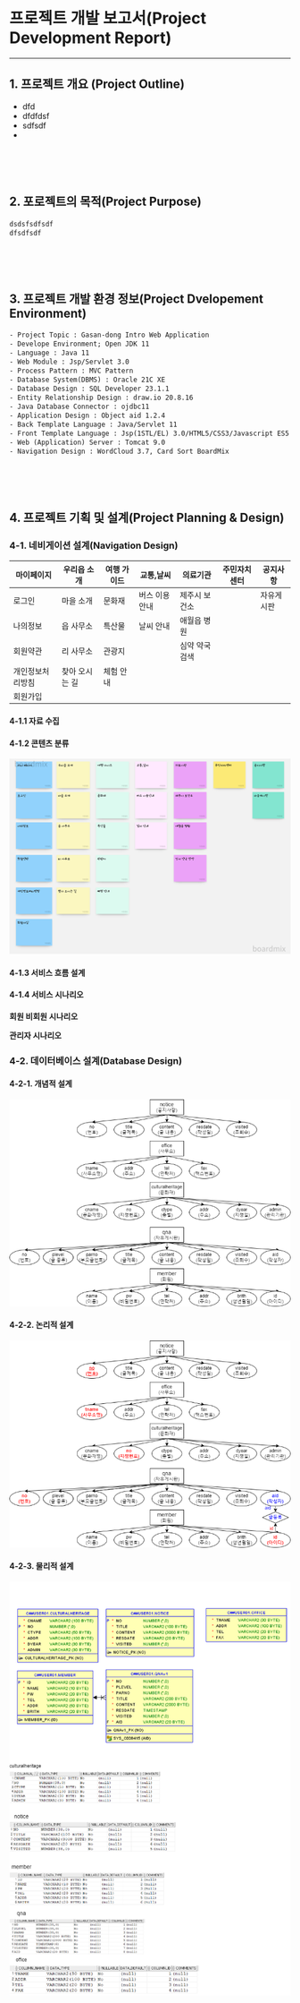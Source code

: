 # 프로젝트 개발 보고서(Project Development Report) 
--------------------------------------------------------------
## 1. 프로젝트 개요 (Project Outline)
   - dfd
   - dfdfdsf
   - sdfsdf
   - 

<br><br><br>

## 2. 포로젝트의 목적(Project Purpose)
    dsdsfsdfsdf
    dfsdfsdf

<br><br><br>

## 3. 프로젝트 개발 환경 정보(Project Dvelopement Environment)
    - Project Topic : Gasan-dong Intro Web Application
    - Develope Environment; Open JDK 11
    - Language : Java 11
    - Web Module : Jsp/Servlet 3.0
    - Process Pattern : MVC Pattern
    - Database System(DBMS) : Oracle 21C XE
    - Database Design : SQL Developer 23.1.1
    - Entity Relationship Design : draw.io 20.8.16
    - Java Database Connector : ojdbc11
    - Application Design : Object aid 1.2.4
    - Back Template Language : Java/Servlet 11
    - Front Template Language : Jsp(1STL/EL) 3.0/HTML5/CSS3/Javascript ES5
    - Web (Application) Server : Tomcat 9.0
    - Navigation Design : WordCloud 3.7, Card Sort BoardMix

<br><br><br>

## 4. 프로젝트 기획 및 설계(Project Planning & Design)

### 4-1. 네비게이션 설계(Navigation Design)

| 마이페이지 | 우리읍 소개 | 여행 가이드 | 교통,날씨     | 의료기관     | 주민자치센터 | 공지사항   |
|-----------|------------|------------|--------------|--------------|-------------|-----------|
| 로그인    |  마을 소개  | 문화재      | 버스 이용안내 | 제주시 보건소 |             | 자유게시판 |
| 나의정보  |  읍 사무소  | 특산물      | 날씨 안내     | 애월읍 병원   |             |           |
| 회원약관  |  리 사무소  | 관광지      |    &nbsp;          | 심약 약국 검색 |   &nbsp;   |  &nbsp; |
| 개인정보처리방침 | 찾아 오시는 길 | 체험 안내 |  &nbsp; | &nbsp;   | &nbsp;   | &nbsp;   |       
| 회원가입  | &nbsp;   | &nbsp;  | &nbsp;  | &nbsp;   | &nbsp;   | &nbsp;   |

#### 4-1.1 자료 수집

#### 4-1.2 콘텐츠 분류
![콘텐츠 분류](./design/boardmix.png)
#### 4-1.3 서비스 흐름 설계

#### 4-1.4 서비스 시나리오
**회원 비회원 시나리오**

**관리자 시나리오**

### 4-2. 데이터베이스 설계(Database Design)

#### 4-2-1. 개념적 설계
![논리적 모델링](./design/drawio.png)

#### 4-2-2. 논리적 설계
![논리적 모델링](./design/info_erd.drawio.png)

#### 4-2-3. 물리적 설계
![논리적 모델링](./design/prodesign.drawio.png)